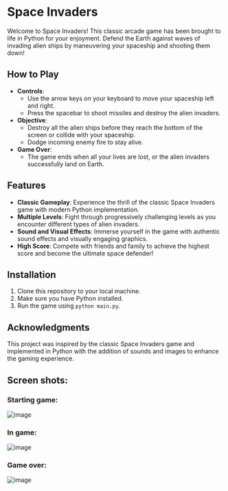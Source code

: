 # Space Invaders

Welcome to Space Invaders! This classic arcade game has been brought to life in Python for your enjoyment. Defend the Earth against waves of invading alien ships by maneuvering your spaceship and shooting them down!

## How to Play

- **Controls**: 
  - Use the arrow keys on your keyboard to move your spaceship left and right.
  - Press the spacebar to shoot missiles and destroy the alien invaders.
- **Objective**: 
  - Destroy all the alien ships before they reach the bottom of the screen or collide with your spaceship.
  - Dodge incoming enemy fire to stay alive.
- **Game Over**: 
  - The game ends when all your lives are lost, or the alien invaders successfully land on Earth.

## Features

- **Classic Gameplay**: Experience the thrill of the classic Space Invaders game with modern Python implementation.
- **Multiple Levels**: Fight through progressively challenging levels as you encounter different types of alien invaders.
- **Sound and Visual Effects**: Immerse yourself in the game with authentic sound effects and visually engaging graphics.
- **High Score**: Compete with friends and family to achieve the highest score and become the ultimate space defender!

## Installation

1. Clone this repository to your local machine.
2. Make sure you have Python installed.
3. Run the game using `python main.py`.

## Acknowledgments

This project was inspired by the classic Space Invaders game and implemented in Python with the addition of sounds and images to enhance the gaming experience.

## Screen shots:

### Starting game:
![image](https://github.com/SaarGamzo/Space-Invaders/assets/88244818/df8331c2-2897-4463-9135-5c73f0c92617)

### In game:
![image](https://github.com/SaarGamzo/Space-Invaders/assets/88244818/8171e12f-c4c1-41f6-aa07-bb63ea25d2fb)

### Game over:
![image](https://github.com/SaarGamzo/Space-Invaders/assets/88244818/3312a4dc-b7ac-455b-a49a-aca534bd8104)
